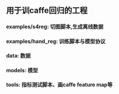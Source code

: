 ## 用于训caffe回归的工程  
#### examples/s4reg: 切图脚本,生成离线数据  
#### examples/hand_reg: 训练脚本与模型协议
#### data: 数据
#### models: 模型
#### tools:  指标测试脚本、画caffe feature map等

